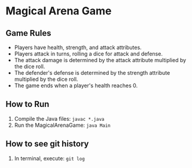 # Magical Arena Game

## Game Rules
- Players have health, strength, and attack attributes.
- Players attack in turns, rolling a dice for attack and defense.
- The attack damage is determined by the attack attribute multiplied by the dice roll.
- The defender's defense is determined by the strength attribute multiplied by the dice roll.
- The game ends when a player's health reaches 0.

## How to Run
1. Compile the Java files: `javac *.java`
2. Run the MagicalArenaGame: `java Main`

## How to see git history
1. In terminal, execute: `git log`
